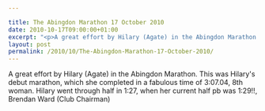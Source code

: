 ```yaml
---

title: The Abingdon Marathon 17 October 2010
date: 2010-10-17T09:00:00+01:00
excerpt: "<p>A great effort by Hilary (Agate) in the Abingdon Marathon. This was Hilary's debut marathon, which she completed in a fabulous time of 3:07.04, 8th woman. Hilary went through half in 1:27, when her current half pb was 1:29!!, Brendan Ward (Club Chairman)</p>"
layout: post
permalink: /2010/10/The-Abingdon-Marathon-17-October-2010/
---
```

A great effort by Hilary (Agate) in the Abingdon Marathon. This was Hilary's debut marathon, which she completed in a fabulous time of 3:07.04, 8th woman. Hilary went through half in 1:27, when her current half pb was 1:29!!, Brendan Ward (Club Chairman)

